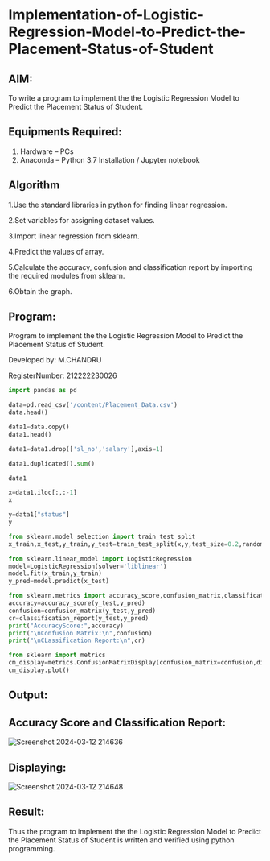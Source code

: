 # Implementation-of-Logistic-Regression-Model-to-Predict-the-Placement-Status-of-Student

## AIM:
To write a program to implement the the Logistic Regression Model to Predict the Placement Status of Student.

## Equipments Required:
1. Hardware – PCs
2. Anaconda – Python 3.7 Installation / Jupyter notebook

## Algorithm

1.Use the standard libraries in python for finding linear regression.

2.Set variables for assigning dataset values.

3.Import linear regression from sklearn.

4.Predict the values of array.

5.Calculate the accuracy, confusion and classification report by importing the required modules from sklearn.

6.Obtain the graph.  

## Program:

Program to implement the the Logistic Regression Model to Predict the Placement Status of Student.

Developed by: M.CHANDRU

RegisterNumber:  212222230026

```python
import pandas as pd
```
```python
data=pd.read_csv('/content/Placement_Data.csv')
data.head()
```
```python
data1=data.copy()
data1.head()
```
```python
data1=data1.drop(['sl_no','salary'],axis=1)
```
```python
data1.duplicated().sum()
```
```python
data1
```
```python
x=data1.iloc[:,:-1]
x
```
```python
y=data1["status"]
y
```
```python
from sklearn.model_selection import train_test_split
x_train,x_test,y_train,y_test=train_test_split(x,y,test_size=0.2,random_state=0)
```
```python
from sklearn.linear_model import LogisticRegression
model=LogisticRegression(solver='liblinear')
model.fit(x_train,y_train)
y_pred=model.predict(x_test)
```
```python
from sklearn.metrics import accuracy_score,confusion_matrix,classification_report
accuracy=accuracy_score(y_test,y_pred)
confusion=confusion_matrix(y_test,y_pred)
cr=classification_report(y_test,y_pred)
print("AccuracyScore:",accuracy)
print("\nConfusion Matrix:\n",confusion)
print("\nCLassification Report:\n",cr)
```
```python
from sklearn import metrics
cm_display=metrics.ConfusionMatrixDisplay(confusion_matrix=confusion,display_labels=[True,False])
cm_display.plot()
```

## Output:

## Accuracy Score and Classification Report:
![Screenshot 2024-03-12 214636](https://github.com/chandrumathiyazhagan/Implementation-of-Logistic-Regression-Model-to-Predict-the-Placement-Status-of-Student/assets/119393023/5dde5294-482e-4c0c-9a77-7ec1b0d8dfeb)

## Displaying:
![Screenshot 2024-03-12 214648](https://github.com/chandrumathiyazhagan/Implementation-of-Logistic-Regression-Model-to-Predict-the-Placement-Status-of-Student/assets/119393023/6d1510ce-7ce5-4aba-9f1d-f69df520a346)

## Result:
Thus the program to implement the the Logistic Regression Model to Predict the Placement Status of Student is written and verified using python programming.
